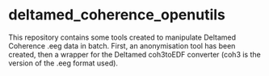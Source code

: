 # deltamed_coherence_openutils
This repository contains some tools created to manipulate Deltamed Coherence .eeg data in batch. First, an anonymisation tool has been created, then a wrapper for the Deltamed coh3toEDF converter (coh3 is the version of the .eeg format used).
